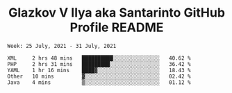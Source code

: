<h1 align="center">Glazkov V Ilya aka Santarinto GitHub Profile README</h1>

<!--START_SECTION:waka-->
```text
Week: 25 July, 2021 - 31 July, 2021

XML     2 hrs 48 mins   ██████████░░░░░░░░░░░░░░░   40.62 % 
PHP     2 hrs 31 mins   █████████░░░░░░░░░░░░░░░░   36.42 % 
YAML    1 hr 16 mins    ████▓░░░░░░░░░░░░░░░░░░░░   18.43 % 
Other   10 mins         ▓░░░░░░░░░░░░░░░░░░░░░░░░   02.42 % 
Java    4 mins          ▒░░░░░░░░░░░░░░░░░░░░░░░░   01.12 % 
```
<!--END_SECTION:waka-->